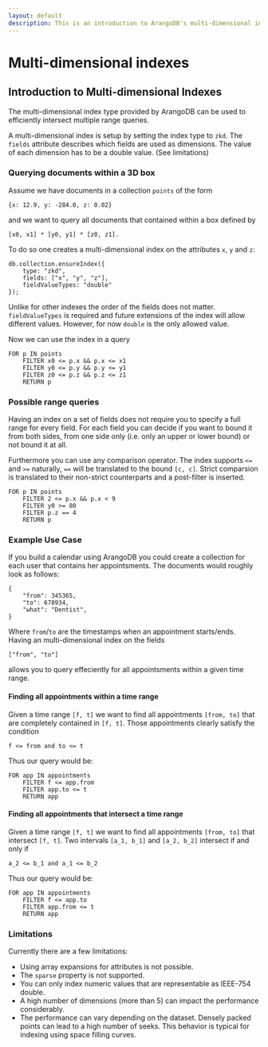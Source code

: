 ```yaml
---
layout: default
description: This is an introduction to ArangoDB's multi-dimensional indexes
---
```

Multi-dimensional indexes
================

Introduction to Multi-dimensional Indexes
-----------------------------------------

The multi-dimensional index type provided by ArangoDB can be used to efficiently
intersect multiple range queries.

A multi-dimensional index is setup by setting the index type to `zkd`. The `fields`
attribute describes which fields are used as dimensions. The value of each dimension
has to be a double value. (See limitations)


### Querying documents within a 3D box

Assume we have documents in a collection `points` of the form

    {x: 12.9, y: -284.0, z: 0.02}

and we want to query all documents that contained within a box defined by

    [x0, x1] * [y0, y1] * [z0, z1].

To do so one creates a multi-dimensional index on the attributes `x`, `y` and `z`:


    db.collection.ensureIndex({
        type: "zkd",
        fields: ["x", "y", "z"],
        fieldValueTypes: "double"
    });

Unlike for other indexes the order of the fields does not matter. `fieldValueTypes` is required and
future extensions of the index will allow different values. However, for now `double` is the only
allowed value.

Now we can use the index in a query

    FOR p IN points
        FILTER x0 <= p.x && p.x <= x1
        FILTER y0 <= p.y && p.y <= y1
        FILTER z0 <= p.z && p.z <= z1
        RETURN p

### Possible range queries

Having an index on a set of fields does not require you to specify a full range
for every field. For each field you can decide if you want to bound
it from both sides, from one side only (i.e. only an upper or lower bound)
or not bound it at all.

Furthermore you can use any comparison operator. The index supports `<=` and `>=`
naturally, `==` will be translated to the bound `[c, c]`. Strict comparsion
is translated to their non-strict counterparts and a post-filter is inserted.

    FOR p IN points
        FILTER 2 <= p.x && p.x < 9
        FILTER y0 >= 80
        FILTER p.z == 4
        RETURN p

### Example Use Case

If you build a calendar using ArangoDB you could create a collection for each user
that contains her appointsments. The documents would roughly look as follows:

    {
        "from": 345365,
        "to": 678934,
        "what": "Dentist",
    }

Where `from`/`to` are the timestamps when an appointment starts/ends. Having an
multi-dimensional index on the fields

    ["from", "to"]

allows you to query effeciently for all appointsments within a given time range.

#### Finding all appointments within a time range
Given a time range `[f, t]` we want to find all appointments `[from, to]` that
are completely contained in `[f, t]`. Those appointments clearly satisfy the
condition

    f <= from and to <= t

Thus our query would be:

    FOR app IN appointments
        FILTER f <= app.from
        FILTER app.to <= t
        RETURN app


#### Finding all appointments that intersect a time range
Given a time range `[f, t]` we want to find all appointments `[from, to]` that
intersect `[f, t]`. Two intervals `[a_1, b_1]` and `[a_2, b_2]` intersect if
and only if

    a_2 <= b_1 and a_1 <= b_2

Thus our query would be:

    FOR app IN appointments
        FILTER f <= app.to
        FILTER app.from <= t
        RETURN app


### Limitations

Currently there are a few limitations:

- Using array expansions for attributes is not possible.
- The `sparse` property is not supported.
- You can only index numeric values that are representable as IEEE-754 double.
- A high number of dimensions (more than 5) can impact the performance considerably.
- The performance can vary depending on the dataset. Densely packed points can lead
to a high number of seeks. This behavior is typical for indexing using space
filling curves.

